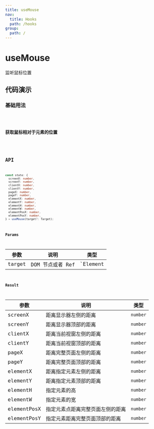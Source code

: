 ```yaml
---
title: useMouse
nav:
  title: Hooks
  path: /hooks
group:
  path: /
---
```


# useMouse

监听鼠标位置

## 代码演示

### 基础用法

<code src="./demo/demo01.tsx" />

### 获取鼠标相对于元素的位置

<code src="./demo/demo02.tsx" />

## API

```ts
const state: {
  screenX: number, 
  screenY: number, 
  clientX: number, 
  clientY: number,
  pageX: number,
  pageY: number,
  elementX: number,
  elementY: number,
  elementH: number,
  elementW: number,
  elementPosX: number,
  elementPosY: number,
} = useMouse(target?: Target);
```

### Params

|参数|说明|类型|
|---|---|---|
|target|DOM 节点或者 Ref|`Element | () => Element | MutableRefObject<Element>`|

### Result

| 参数        | 说明                             | 类型     |
|-------------|----------------------------------|----------|
| screenX     | 距离显示器左侧的距离             | `number` |
| screenY     | 距离显示器顶部的距离             | `number` |
| clientX     | 距离当前视窗左侧的距离           | `number` |
| clientY     | 距离当前视窗顶部的距离           | `number` |
| pageX       | 距离完整页面左侧的距离           | `number` |
| pageY       | 距离完整页面顶部的距离           | `number` |
| elementX    | 距离指定元素左侧的距离           | `number` |
| elementY    | 距离指定元素顶部的距离           | `number` |
| elementH    | 指定元素的高                     | `number` |
| elementW    | 指定元素的宽                     | `number` |
| elementPosX | 指定元素点距离完整页面左侧的距离 | `number` |
| elementPosY | 指定元素距离完整页面顶部的距离   | `number` |
